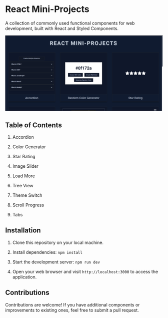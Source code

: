 # React Mini-Projects

A collection of commonly used functional components for web development, built with React and Styled Components.

![Screenshot](./static//images/Snapshot_1.png)

## Table of Contents

1.  Accordion

2.  Color Generator

3.  Star Rating

4.  Image Slider

5.  Load More

6.  Tree View

7.  Theme Switch

8.  Scroll Progress

9.  Tabs

## Installation

1. Clone this repository on your local machine.

2. Install dependencies: `npm install`

3. Start the development server: `npm run dev`

4. Open your web browser and visit `http://localhost:3000` to access the application.

## Contributions

Contributions are welcome! If you have additional components or improvements to existing ones, feel free to submit a pull request.
